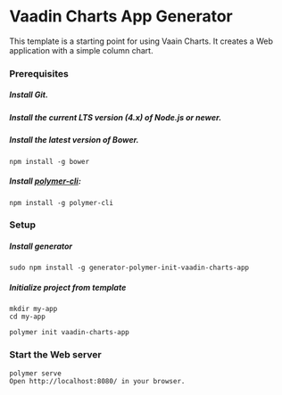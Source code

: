 # Vaadin Charts App Generator

This template is a starting point for using Vaain Charts. It creates a Web application with a simple column chart.

### Prerequisites
##### Install Git.
##### Install the current LTS version (4.x) of Node.js or newer.

##### Install the latest version of Bower.

    npm install -g bower

##### Install [polymer-cli](https://github.com/Polymer/polymer-cli):

    npm install -g polymer-cli

### Setup

##### Install generator
    sudo npm install -g generator-polymer-init-vaadin-charts-app

##### Initialize project from template

    mkdir my-app
    cd my-app

    polymer init vaadin-charts-app

### Start the Web server
    polymer serve
    Open http://localhost:8080/ in your browser.
